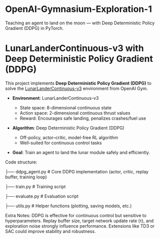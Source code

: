 # OpenAI-Gymnasium-Exploration-1
Teaching an agent to land on the moon — with Deep Deterministic Policy Gradient (DDPG) in PyTorch.

# LunarLanderContinuous-v3 with Deep Deterministic Policy Gradient (DDPG)

This project implements **Deep Deterministic Policy Gradient (DDPG)** to solve the [LunarLanderContinuous-v3](https://www.gymlibrary.dev/environments/box2d/lunar_lander/) environment from OpenAI Gym.  


- **Environment**: LunarLanderContinuous-v3  
  - State space: 8-dimensional continuous state  
  - Action space: 2-dimensional continuous thrust values  
  - Reward: Encourages safe landing, penalizes crashes/fuel use  

- **Algorithm**: Deep Deterministic Policy Gradient (DDPG)  
  - Off-policy, actor–critic, model-free RL algorithm  
  - Well-suited for continuous control tasks  

- **Goal**: Train an agent to land the lunar module safely and efficiently.

Code structure:

├── ddpg_agent.py        # Core DDPG implementation (actor, critic, replay buffer, training loop)

├── train.py             # Training script

├── evaluate.py          # Evaluation script

├── utils.py             # Helper functions (plotting, saving models, etc.)

Extra Notes:
DDPG is effective for continuous control but sensitive to hyperparameters.
Replay buffer size, target network update rate (τ), and exploration noise strongly influence performance.
Extensions like TD3 or SAC could improve stability and robustness.
